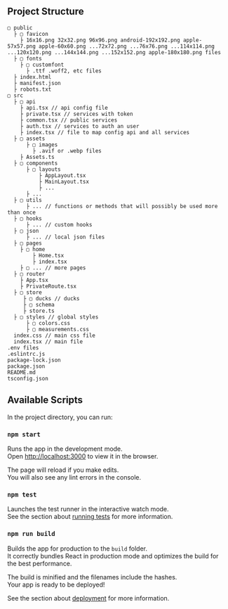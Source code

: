 ## Project Structure

````
▢ public
  ├ ▢ favicon
    ├ 16x16.png 32x32.png 96x96.png android-192x192.png apple-57x57.png apple-60x60.png ...72x72.png ...76x76.png ...114x114.png ...120x120.png ...144x144.png ...152x152.png apple-180x180.png files
  ├ ▢ fonts
    ├ ▢ customfont
      ├ .ttf .woff2, etc files  
  ├ index.html
  ├ manifest.json
  ├ robots.txt
▢ src
  ├ ▢ api
    ├ api.tsx // api config file
    ├ private.tsx // services with token
    ├ common.tsx // public services
    ├ auth.tsx // services to auth an user
    ├ index.tsx // file to map config api and all services
  ├ ▢ assets
	  ├ ▢ images
	    ├ .avif or .webp files
    ├ Assets.ts
  ├ ▢ components
	  ├ ▢ layouts
	      ├ AppLayout.tsx
	      ├ MainLayout.tsx
          ├ ...
	  ├ ...
  ├ ▢ utils
	  ├ ... // functions or methods that will possibly be used more than once
  ├ ▢ hooks
	  ├ ... // custom hooks
  ├ ▢ json
	  ├ ... // local json files
  ├ ▢ pages
    ├ ▢ home
        ├ Home.tsx
        ├ index.tsx
    ├ ▢ ... // more pages
  ├ ▢ router
    ├ App.tsx
    ├ PrivateRoute.tsx
  ├ ▢ store
     ├ ▢ ducks // ducks
     ├ ▢ schema
     ├ store.ts
  ├ ▢ styles // global styles
      ├ ▢ colors.css
      ├ ▢ measurements.css
  index.css // main css file
  index.tsx // main file
.env files
.eslintrc.js
package-lock.json
package.json
README.md
tsconfig.json
````

## Available Scripts

In the project directory, you can run:

### `npm start`

Runs the app in the development mode.\
Open [http://localhost:3000](http://localhost:3000) to view it in the browser.

The page will reload if you make edits.\
You will also see any lint errors in the console.

### `npm test`

Launches the test runner in the interactive watch mode.\
See the section about [running tests](https://facebook.github.io/create-react-app/docs/running-tests) for more information.

### `npm run build`

Builds the app for production to the `build` folder.\
It correctly bundles React in production mode and optimizes the build for the best performance.

The build is minified and the filenames include the hashes.\
Your app is ready to be deployed!

See the section about [deployment](https://facebook.github.io/create-react-app/docs/deployment) for more information.
